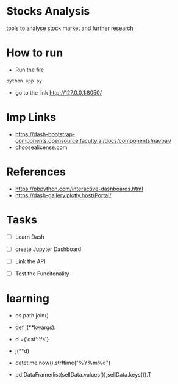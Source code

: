 # Stocks Analysis
tools to analyse stock market and further research

# How to run
- Run the file 
```bash
python app.py
```
- go to the link http://127.0.0.1:8050/

# Imp Links
- https://dash-bootstrap-components.opensource.faculty.ai/docs/components/navbar/
- choosealicense.com

# References
- https://pbpython.com/interactive-dashboards.html
- https://dash-gallery.plotly.host/Portal/

# Tasks
- [ ] Learn Dash
- [ ] create Jupyter Dashboard
- [ ] Link the API
- [ ] Test the Funcitonality


# learning
- os.path.join()

- def j(**kwargs):
- d ={'dsf':'fs'}
- j(**d)

- datetime.now().strftime("%Y%m%d")

- pd.DataFrame(list(sellData.values()),sellData.keys()).T